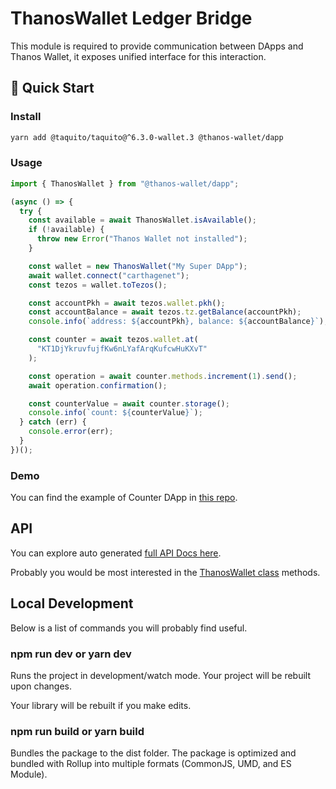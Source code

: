 # ThanosWallet Ledger Bridge

This module is required to provide communication between DApps and Thanos Wallet, it exposes unified interface for this interaction.

## 🚀 Quick Start

### Install

```bash
yarn add @taquito/taquito@^6.3.0-wallet.3 @thanos-wallet/dapp
```

### Usage

```typescript
import { ThanosWallet } from "@thanos-wallet/dapp";

(async () => {
  try {
    const available = await ThanosWallet.isAvailable();
    if (!available) {
      throw new Error("Thanos Wallet not installed");
    }

    const wallet = new ThanosWallet("My Super DApp");
    await wallet.connect("carthagenet");
    const tezos = wallet.toTezos();

    const accountPkh = await tezos.wallet.pkh();
    const accountBalance = await tezos.tz.getBalance(accountPkh);
    console.info(`address: ${accountPkh}, balance: ${accountBalance}`);

    const counter = await tezos.wallet.at(
      "KT1DjYkruvfujfKw6nLYafArqKufcwHuKXvT"
    );

    const operation = await counter.methods.increment(1).send();
    await operation.confirmation();

    const counterValue = await counter.storage();
    console.info(`count: ${counterValue}`);
  } catch (err) {
    console.error(err);
  }
})();
```

### Demo

You can find the example of Counter DApp in [this repo](https://github.com/madfish-solutions/counter-dapp).

## API

You can explore auto generated [full API Docs here](docs/README.md).

Probably you would be most interested in the [ThanosWallet class](docs/classes/thanoswallet.md) methods.

## Local Development

Below is a list of commands you will probably find useful.

### npm run dev or yarn dev

Runs the project in development/watch mode. Your project will be rebuilt upon changes.

Your library will be rebuilt if you make edits.

### npm run build or yarn build

Bundles the package to the dist folder.
The package is optimized and bundled with Rollup into multiple formats (CommonJS, UMD, and ES Module).
